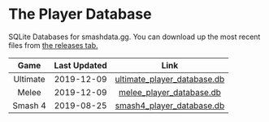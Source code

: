 # The Player Database
SQLite Databases for smashdata.gg. You can download up the most recent files from [the releases tab.](https://github.com/smashdata/ThePlayerDatabase/releases)


| Game     | Last Updated | Link |
|:--------:|:------------:| :---:|
| Ultimate |  2019-12-09  | [ultimate_player_database.db](https://github.com/smashdata/ThePlayerDatabase/releases/download/v2019.12.09/ultimate_player_database.db) |
| Melee    |  2019-12-09  | [melee_player_database.db](https://github.com/smashdata/ThePlayerDatabase/releases/download/v2019.12.09/melee_player_database.db)       |
| Smash 4  |  2019-08-25  | [smash4_player_database.db](https://github.com/smashdata/ThePlayerDatabase/releases/download/v2019.08.25/smash_4_player_database.db)    |

